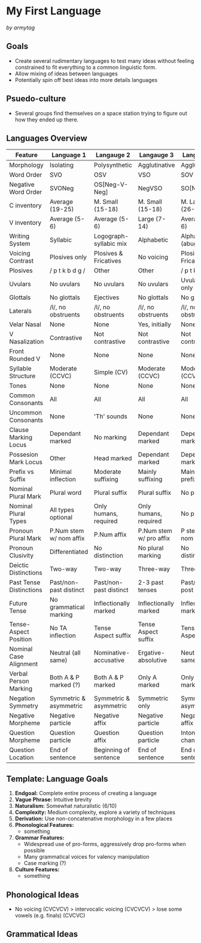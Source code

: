 # My First Language

_by armytag_

## Goals

 - Create several rudimentary languages to test many ideas without feeling constrained to fit everything to a common linguistic form.
 - Allow mixing of ideas between languages
 - Potentially spin off best ideas into more details languages

## Psuedo-culture

 - Several groups find themselves on a space station trying to figure out how they ended up there.
 
## Languages Overview

| Feature                 | Language 1              | Langauge 2              | Langauge 3              | Langauge 4              |
|---                      |---                      |---                      |---                      |---                      |
| Morphology              | Isolating               | Polysynthetic           | Agglutinative           | Agglutinative           |
| Word Order              | SVO                     | OSV                     | VSO                     | SOV                     |
| Negative Word Order     | SVONeg                  | OS[Neg-V-Neg]           | NegVSO                  | SO[Neg-V]               |
| C inventory             | Average (19-25)         | M. Small (15-18)        | M. Small (15-18)        | M. Large (26-33)        |
| V inventory             | Average (5-6)           | Average (5-6)           | Large (7-14)            | Average (5-6)           |
| Writing System          | Syllabic                | Logograph-syllabic mix  | Alphabetic              | Alphasyllabic (abugida) |
| Voicing Contrast        | Plosives only           | Plosives & Fricatives   | No voicing              | Plosives & Fricatives   |
| Plosives                | / p t k b d g /         | Other                   | Other                   | / p t k b d g /         |
| Uvulars                 | No uvulars              | No uvulars              | No uvulars              | Uvular stops only       |
| Glottals                | No glottals             | Ejectives               | No glottals             | No glottals             |
| Laterals                | /l/, no obstruents      | /l/, no obstruents      | /l/, no obstruents      | /l/, no obstruents      |
| Velar Nasal             | None                    | None                    | Yes, initially          | None                    |
| V Nasalization          | Contrastive             | Not contrastive         | Not contrastive         | Not contrastive         |
| Front Rounded V         | None                    | None                    | None                    | None                    |
| Syllable Structure      | Moderate (CCVC)         | Simple (CV)             | Moderate (CCVC)         | Moderate (CCVC)         |
| Tones                   | None                    | None                    | None                    | None                    |
| Common Consonants       | All                     | All                     | All                     | All                     |
| Uncommon Consonants     | None                    | 'Th' sounds             | None                    | None                    |
| Clause Marking Locus    | Dependant marked        | No marking              | Dependant marked        | Dependant marked        |
| Possesion Mark Locus    | Other                   | Head marked             | Dependant marked        | Dependant marked        |
| Prefix vs Suffix        | Minimal inflection      | Moderate suffixing      | Mainly suffixing        | Mainly prefixing        |
| Nominal Plural Mark     | Plural word             | Plural suffix           | Plural suffix           | No plural               |
| Nominal Plural Types    | All types optional      | Only humans, required   | Only humans, required   | No plural               |
| Pronoun Plural Mark     | P.Num stem w/ nom affix | P.Num affix             | P.Num stem w/ pro affix | P stem w/ nom affix     |
| Pronoun Clusivity       | Differentiated          | No distinction          | No plural marking       | No distinction          |
| Deictic Distinctions    | Two-way                 | Two-way                 | Three-way               | Three-way               |
| Past Tense Distinctions | Past/non-past distinct  | Past/non-past distinct  | 2-3 past tenses         | Past/non-post distinct  |
| Future Tense            | No grammatical marking  | Inflectionally marked   | Inflectionally marked   | Inflectionally marked   |
| Tense-Aspect Position   | No TA inflection        | Tense Aspect suffix     | Tense Aspect suffix     | Tense Aspect suffix     |
| Nominal Case Alignment  | Neutral (all same)      | Nominative-accusative   | Ergative-absolutive     | Neutral (all same)      |
| Verbal Person Marking   | Both A & P marked (?)   | Both A & P marked       | Only A marked           | Only P marked           |
| Negation Symmetry       | Symmetric & asymmetric  | Symmetric & asymmetric  | Symmetric only          | Symmetric & asymmetric  |
| Negative Morpheme       | Negative particle       | Negative affix          | Negative particle       | Negative affix          |
| Question Morpheme       | Question particle       | Question affix          | Question particle       | Intonation change       |
| Question Location       | End of sentence         | Beginning of sentence   | End of sentence         | End of sentence         |

## Template: Language Goals

1. **Endgoal:** Complete entire process of creating a language
2. **Vague Phrase:** Intuitive brevity
3. **Naturalism:** Somewhat naturalistic (6/10)
4. **Complexity:** Medium complexity, explore a variety of techniques
5. **Derivation:** Use non-concatenative morphology in a few places
6. **Phonological Features:** 
    - something
7. **Grammar Features:**
    - Widespread use of pro-forms, aggressively drop pro-forms when possible
    - Many grammatical voices for valency manipulation
    - Case marking (?)
8. **Culture Features:** 
    - something

## Phonological Ideas

 - No voicing (CVCVCV) > intervocalic voicing (CVCVCV) > lose some vowels (e.g. finals) (CVCVC)

## Grammatical Ideas
